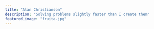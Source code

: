 ```yaml
---
title: "Alan Christianson"
description: "Solving problems slightly faster than I create them"
featured_image: "fruita.jpg"
---
```

